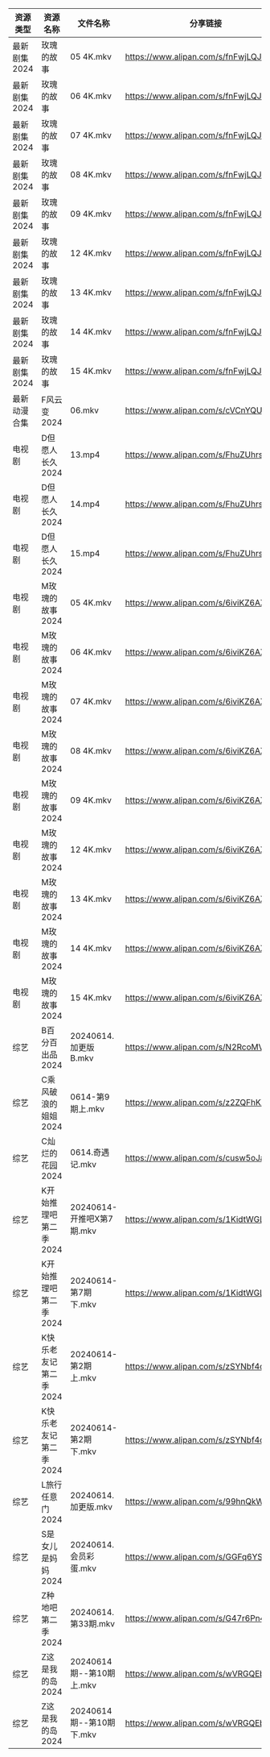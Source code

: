 | 资源类型     | 资源名称          | 文件名称                 | 分享链接                                 | 更新时间                |
| -------- | ------------- | -------------------- | ------------------------------------ | ------------------- |
| 最新剧集2024 | 玫瑰的故事         | 05 4K.mkv            | https://www.alipan.com/s/fnFwjLQJnWZ | 2024-06-14 14:09:40 |
| 最新剧集2024 | 玫瑰的故事         | 06 4K.mkv            | https://www.alipan.com/s/fnFwjLQJnWZ | 2024-06-14 14:09:40 |
| 最新剧集2024 | 玫瑰的故事         | 07 4K.mkv            | https://www.alipan.com/s/fnFwjLQJnWZ | 2024-06-14 14:09:39 |
| 最新剧集2024 | 玫瑰的故事         | 08 4K.mkv            | https://www.alipan.com/s/fnFwjLQJnWZ | 2024-06-14 14:09:39 |
| 最新剧集2024 | 玫瑰的故事         | 09 4K.mkv            | https://www.alipan.com/s/fnFwjLQJnWZ | 2024-06-14 14:09:38 |
| 最新剧集2024 | 玫瑰的故事         | 12 4K.mkv            | https://www.alipan.com/s/fnFwjLQJnWZ | 2024-06-14 14:09:38 |
| 最新剧集2024 | 玫瑰的故事         | 13 4K.mkv            | https://www.alipan.com/s/fnFwjLQJnWZ | 2024-06-14 14:09:38 |
| 最新剧集2024 | 玫瑰的故事         | 14 4K.mkv            | https://www.alipan.com/s/fnFwjLQJnWZ | 2024-06-14 14:09:37 |
| 最新剧集2024 | 玫瑰的故事         | 15 4K.mkv            | https://www.alipan.com/s/fnFwjLQJnWZ | 2024-06-14 14:09:37 |
| 最新动漫合集   | F风云变2024      | 06.mkv               | https://www.alipan.com/s/cVCnYQUhJmX | 2024-06-14 12:08:40 |
| 电视剧      | D但愿人长久2024    | 13.mp4               | https://www.alipan.com/s/FhuZUhrsRyc | 2024-06-14 00:05:12 |
| 电视剧      | D但愿人长久2024    | 14.mp4               | https://www.alipan.com/s/FhuZUhrsRyc | 2024-06-14 00:05:12 |
| 电视剧      | D但愿人长久2024    | 15.mp4               | https://www.alipan.com/s/FhuZUhrsRyc | 2024-06-14 00:05:11 |
| 电视剧      | M玫瑰的故事2024    | 05 4K.mkv            | https://www.alipan.com/s/6iviKZ6AX5y | 2024-06-14 14:06:05 |
| 电视剧      | M玫瑰的故事2024    | 06 4K.mkv            | https://www.alipan.com/s/6iviKZ6AX5y | 2024-06-14 14:06:05 |
| 电视剧      | M玫瑰的故事2024    | 07 4K.mkv            | https://www.alipan.com/s/6iviKZ6AX5y | 2024-06-14 14:06:04 |
| 电视剧      | M玫瑰的故事2024    | 08 4K.mkv            | https://www.alipan.com/s/6iviKZ6AX5y | 2024-06-14 14:06:04 |
| 电视剧      | M玫瑰的故事2024    | 09 4K.mkv            | https://www.alipan.com/s/6iviKZ6AX5y | 2024-06-14 14:06:04 |
| 电视剧      | M玫瑰的故事2024    | 12 4K.mkv            | https://www.alipan.com/s/6iviKZ6AX5y | 2024-06-14 14:06:03 |
| 电视剧      | M玫瑰的故事2024    | 13 4K.mkv            | https://www.alipan.com/s/6iviKZ6AX5y | 2024-06-14 14:06:03 |
| 电视剧      | M玫瑰的故事2024    | 14 4K.mkv            | https://www.alipan.com/s/6iviKZ6AX5y | 2024-06-14 14:06:03 |
| 电视剧      | M玫瑰的故事2024    | 15 4K.mkv            | https://www.alipan.com/s/6iviKZ6AX5y | 2024-06-14 14:06:02 |
| 综艺       | B百分百出品2024    | 20240614.加更版B.mkv    | https://www.alipan.com/s/N2RcoMVTDZC | 2024-06-14 14:07:07 |
| 综艺       | C乘风破浪的姐姐2024  | 0614-第9期上.mkv        | https://www.alipan.com/s/z2ZQFhKX5nR | 2024-06-14 14:07:13 |
| 综艺       | C灿烂的花园2024    | 0614.奇遇记.mkv         | https://www.alipan.com/s/cusw5oJaLFV | 2024-06-14 14:07:23 |
| 综艺       | K开始推理吧第二季2024 | 20240614-开推吧X第7期.mkv | https://www.alipan.com/s/1KidtWGLx2b | 2024-06-14 14:07:41 |
| 综艺       | K开始推理吧第二季2024 | 20240614-第7期下.mkv    | https://www.alipan.com/s/1KidtWGLx2b | 2024-06-14 14:07:41 |
| 综艺       | K快乐老友记第二季2024 | 20240614-第2期上.mkv    | https://www.alipan.com/s/zSYNbf4cpYQ | 2024-06-14 14:07:44 |
| 综艺       | K快乐老友记第二季2024 | 20240614-第2期下.mkv    | https://www.alipan.com/s/zSYNbf4cpYQ | 2024-06-14 14:07:44 |
| 综艺       | L旅行任意门2024    | 20240614.加更版.mkv     | https://www.alipan.com/s/99hnQkWKkeJ | 2024-06-14 14:07:49 |
| 综艺       | S是女儿是妈妈2024   | 20240614.会员彩蛋.mkv    | https://www.alipan.com/s/GGFq6YSak3R | 2024-06-14 14:08:12 |
| 综艺       | Z种地吧第二季2024   | 20240614.第33期.mkv    | https://www.alipan.com/s/G47r6Pn4GFV | 2024-06-14 14:08:31 |
| 综艺       | Z这是我的岛2024    | 20240614期--第10期上.mkv | https://www.alipan.com/s/wVRGQEbwX3x | 2024-06-14 12:08:27 |
| 综艺       | Z这是我的岛2024    | 20240614期--第10期下.mkv | https://www.alipan.com/s/wVRGQEbwX3x | 2024-06-14 12:08:26 |
